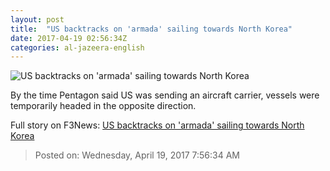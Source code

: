 ```yaml
---
layout: post
title:  "US backtracks on 'armada' sailing towards North Korea"
date: 2017-04-19 02:56:34Z
categories: al-jazeera-english
---
```


![US backtracks on 'armada' sailing towards North Korea](http://www.aljazeera.com/mritems/Images/2017/4/19/3c784e7b3f284914bf062473d6c3cfbf_18.jpg)

By the time Pentagon said US was sending an aircraft carrier, vessels were temporarily headed in the opposite direction.


Full story on F3News: [US backtracks on 'armada' sailing towards North Korea](http://www.f3nws.com/n/BNRNCD)

> Posted on: Wednesday, April 19, 2017 7:56:34 AM
